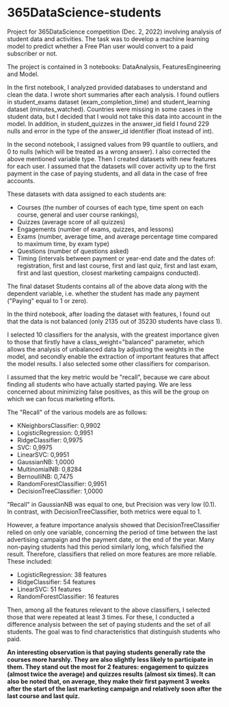 # 365DataScience-students
Project for 365DataScience competition (Dec. 2, 2022) involving analysis of student data and activities. The task was to develop a machine learning model to predict whether a Free Plan user would convert to a paid subscriber or not.

The project is contained in 3 notebooks: DataAnalysis, FeaturesEngineering and Model.

In the first notebook, I analyzed provided databases to understand and clean the data. I wrote short summaries after each analysis. I found outliers in student_exams dataset (exam_completion_time) and student_learning dataset (minutes_watched). Countries were missing in some cases in the student data, but I decided that I would not take this data into account in the model. In addition, in student_quizzes in the answer_id field I found 229 nulls and error in the type of the answer_id identifier (float instead of int).

In the second notebook, I assigned values from 99 quantile to outliers, and 0 to nulls (which will be treated as a wrong answer). I also corrected the above mentioned variable type. Then I created datasets with new features for each user. I assumed that the datasets will cover activity up to the first payment in the case of paying students, and all data in the case of free accounts.

These datasets with data assigned to each students are:
* Courses (the number of courses of each type, time spent on each course, general and user course rankings), 
* Quizzes (average score of all quizzes)
* Engagements (number of exams, quizzes, and lessons)
* Exams (number, average time, and average percentage time compared to maximum time, by exam type)
* Questions (number of questions asked)
* Timing (intervals between payment or year-end date and the dates of: registration, first and last course, first and last quiz, first and last exam, first and last question, closest marketing campaigns conducted).

The final dataset Students contains all of the above data along with the dependent variable, i.e. whether the student has made any payment ("Paying" equal to 1 or zero).

In the third notebook, after loading the dataset with features, I found out that the data is not balanced (only 2135 out of 35230 students have class 1).

I selected 10 classifiers for the analysis, with the greatest importance given to those that firstly have a class_weight="balanced" parameter, which allows the analysis of unbalanced data by adjusting the weights in the model, and secondly enable the extraction of important features that affect the model results. I also selected some other classifiers for comparison.

I assumed that the key metric would be "recall", because we care about finding all students who have actually started paying. We are less concerned about minimizing false positives, as this will be the group on which we can focus marketing efforts.

The "Recall" of the various models are as follows:
* KNeighborsClassifier: 0,9902
* LogisticRegression: 0,9951
* RidgeClassifier: 0,9975
* SVC: 0,9975
* LinearSVC: 0,9951
* GaussianNB: 1,0000
* MultinomialNB: 0,8284
* BernoulliNB: 0,7475
* RandomForestClassifier: 0,9951
* DecisionTreeClassifier: 1,0000

"Recall" in GaussianNB was equal to one, but Precision was very low (0.1). In contrast, with DecisionTreeClassifier, both metrics were equal to 1.

However, a feature importance analysis showed that DecisionTreeClassifier relied on only one variable, concerning the period of time between the last advertising campaign and the payment date, or the end of the year. Many non-paying students had this period similarly long, which falsified the result. Therefore, classifiers that relied on more features are more reliable. These included:
* LogisticRegression: 38 features
* RidgeClassifier: 54 features
* LinearSVC: 51 features
* RandomForestClassifier: 16 features

Then, among all the features relevant to the above classifiers, I selected those that were repeated at least 3 times. For these, I conducted a difference analysis between the set of paying students and the set of all students. The goal was to find characteristics that distinguish students who paid.

**An interesting observation is that paying students generally rate the courses more harshly. They are also slightly less likely to participate in them. They stand out the most for 2 features: engagement to quizzes (almost twice the average) and quizzes results (almost six times). It can also be noted that, on average, they make their first payment 3 weeks after the start of the last marketing campaign and relatively soon after the last course and last quiz.**
